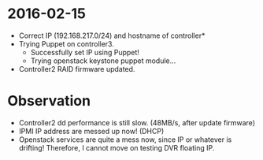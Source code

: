 # 2016-02-15

* Correct IP (192.168.217.0/24) and hostname of controller*
* Trying Puppet on controller3.
  * Successfully set IP using Puppet!
  * Trying openstack keystone puppet module...
* Controller2 RAID firmware updated.

# Observation

* Controller2 dd performance is still slow. (48MB/s, after update firmware)
* IPMI IP address are messed up now! (DHCP)
* Openstack services are quite a mess now, since IP or whatever is drifting! Therefore, I cannot move on testing DVR floating IP.
